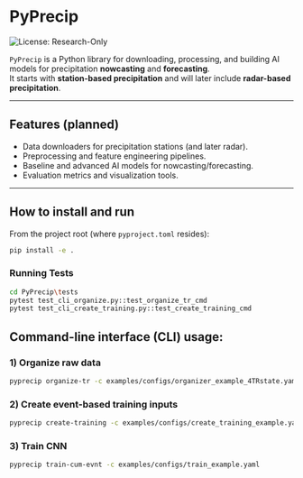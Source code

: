 # PyPrecip

![License: Research-Only](https://img.shields.io/badge/license-Research--Only-orange)

`PyPrecip` is a Python library for downloading, processing, and building AI models for precipitation **nowcasting** and **forecasting**.  
It starts with **station-based precipitation** and will later include **radar-based precipitation**.

---

## Features (planned)

- Data downloaders for precipitation stations (and later radar).
- Preprocessing and feature engineering pipelines.
- Baseline and advanced AI models for nowcasting/forecasting.
- Evaluation metrics and visualization tools.

---


## How to install and run
From the project root (where `pyproject.toml` resides):
```bash 
pip install -e .
```

### Running Tests 
```bash 
cd PyPrecip\tests
pytest test_cli_organize.py::test_organize_tr_cmd
pytest test_cli_create_training.py::test_create_training_cmd
```

## Command-line interface (CLI) usage: 

### 1) Organize raw data  
```bash 
pyprecip organize-tr -c examples/configs/organizer_example_4TRstate.yaml 
``` 

### 2) Create event-based training inputs  
```bash 
pyprecip create-training -c examples/configs/create_training_example.yaml  
```

### 3) Train CNN  
```bash 
pyprecip train-cum-evnt -c examples/configs/train_example.yaml  
```



